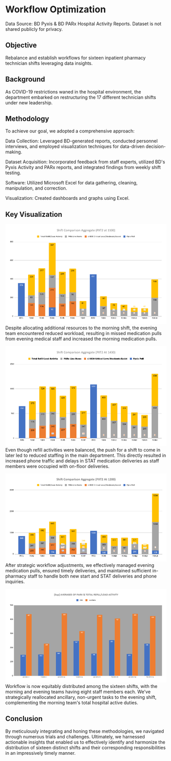 # Workflow Optimization
Data Source: BD Pyxis & BD PARx Hospital Activity Reports.
Dataset is not shared publicly for privacy.

## Objective
Rebalance and establish workflows for sixteen inpatient pharmacy technician shifts leveraging data insights.

## Background
As COVID-19 restrictions waned in the hospital environment, the department embarked on restructuring the 17 different technician shifts under new leadership.

## Methodology
To achieve our goal, we adopted a comprehensive approach:

Data Collection: Leveraged BD-generated reports, conducted personnel interviews, and employed visualization techniques for data-driven decision-making.

Dataset Acquisition: Incorporated feedback from staff experts, utilized BD's Pyxis Activity and PARx reports, and integrated findings from weekly shift testing.

Software: Utilized Microsoft Excel for data gathering, cleaning, manipulation, and correction.

Visualization: Created dashboards and graphs using Excel.

## Key Visualization
![First trial](https://github.com/mirjo3/projects/blob/c5c93eb9fd529d0c61489599ae0d1ea63aeab379/workflow_optimization/Shift%20Comparison%20Aggregate%20(PXT2%20at%201100).png)
Despite allocating additional resources to the morning shift, the evening team encountered reduced workload, resulting in missed medication pulls from evening medical staff and increased the morning medication pulls.

![Second Trial](https://github.com/mirjo3/projects/blob/c5c93eb9fd529d0c61489599ae0d1ea63aeab379/workflow_optimization/Shift%20Comparison%20Aggregate%20(PXT2%20At%201430).png)
Even though refill activities were balanced, the push for a shift to come in later led to reduced staffing in the main department. This directly resulted in increased phone traffic and delays in STAT medication deliveries as staff members were occupied with on-floor deliveries.

![Third Trial](https://github.com/mirjo3/projects/blob/c5c93eb9fd529d0c61489599ae0d1ea63aeab379/workflow_optimization/Shift%20Comparison%20Aggregate%20(PXT2%20At%201200).png)
After strategic workflow adjustments, we effectively managed evening medication pulls, ensured timely deliveries, and maintained sufficient in-pharmacy staff to handle both new start and STAT deliveries and phone inquiries.

![September Comparison](https://github.com/mirjo3/projects/blob/c2c462c7ad26b95da0b95001c8f0d9f6773e1677/workflow_optimization/%5BSep%5D%20AVERAGES%20OF%20PARX%20%26%20TOTAL%20REFILL_LOAD%20ACTIVITY.png)
Workflow is now equitably distributed among the sixteen shifts, with the morning and evening teams having eight staff members each. We've strategically reallocated ancillary, non-urgent tasks to the evening shift, complementing the morning team's total hospital active duties.

## Conclusion
By meticulously integrating and honing these methodologies, we navigated through numerous trials and challenges. Ultimately, we harnessed actionable insights that enabled us to effectively identify and harmonize the distribution of sixteen distinct shifts and their corresponding responsibilities in an impressively timely manner.
